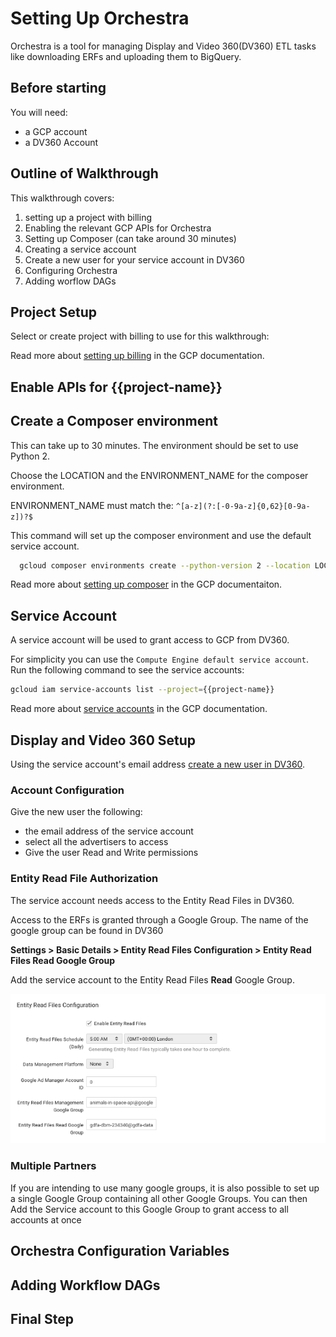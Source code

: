# Setting Up Orchestra
Orchestra is a tool for managing Display and Video 360(DV360) ETL tasks like downloading ERFs and uploading them to BigQuery.

## Before starting 
You will need:
* a GCP account
* a DV360 Account

## Outline of Walkthrough
This walkthrough covers:
1. setting up a project with billing
2. Enabling the relevant GCP APIs for Orchestra
3. Setting up Composer (can take around 30 minutes)
4. Creating a service account
5. Create a new user for your service account in DV360
6. Configuring Orchestra
7. Adding worflow DAGs

<walkthrough-author name="Peter Lafferty">
</walkthrough-author>

<walkthrough-duration duration="45">
</walkthrough-duration>

## Project Setup
Select or create project with billing to use for this walkthrough:
<walkthrough-project-billing-setup>
</walkthrough-project-billing-setup>

Read more about [setting up billing](https://cloud.google.com/billing/docs/how-to/manage-billing-account) in the GCP documentation.

## Enable APIs for {{project-name}}
<walkthrough-enable-apis apis="storage-component.googleapis.com,bigquery-json.googleapis.com,composer.googleapis.com,dataproc.googleapis.com">
</walkthrough-enable-apis>


## Create a Composer environment
This can take up to 30 minutes. The environment should be set to use Python 2.


Choose the LOCATION and the ENVIRONMENT_NAME for the composer environment. 


ENVIRONMENT_NAME must match the: `^[a-z](?:[-0-9a-z]{0,62}[0-9a-z])?$`


This command will set up the composer environment and use the default service account.

``` bash
  gcloud composer environments create --python-version 2 --location LOCATION ENVIRONMENT_NAME
```
Read more about [setting up composer](https://cloud.google.com/composer/docs/how-to/managing/creating) in the GCP documentaiton.
## Service Account
A service account will be used to grant access to GCP from DV360.

For simplicity you can use the `Compute Engine default service account`. Run the following command to see the service accounts:

``` bash
gcloud iam service-accounts list --project={{project-name}}
```
Read more about [service accounts](https://cloud.google.com/iam/docs/service-accounts) in the GCP documentation.
## Display and Video 360 Setup
Using the service account's email address [create a new user in DV360](https://support.google.com/displayvideo/answer/2723011?hl=en).

### Account Configuration
Give the new user the following:
* the email address of the service account
* select all the advertisers to access
* Give the user Read and Write permissions

### Entity Read File Authorization
The service account needs access to the Entity Read Files in DV360. 

Access to the ERFs is granted through a Google Group. The name of the google group can be found in DV360

**Settings > Basic Details > Entity Read Files Configuration  > Entity Read Files Read Google Group**

Add the service account to the Entity Read Files **Read** Google Group.

![alt_text](erf.png "image_tooltip")

### Multiple Partners
If you are intending to use many google groups, it is also possible to set up a single Google Group containing all other Google Groups. You can then Add the Service account to this Google Group to grant access to all accounts at once

## Orchestra Configuration Variables
## Adding Workflow DAGs
## Final Step
<walkthrough-conclusion-trophy></walkthrough-conclusion-trophy>
